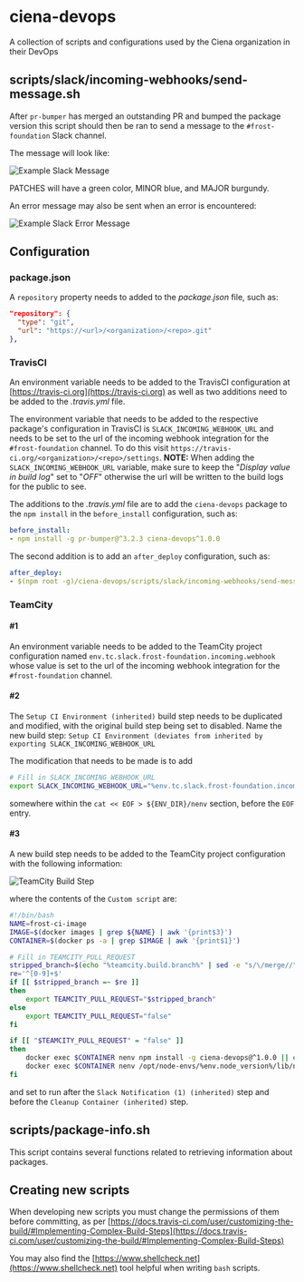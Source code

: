 # ciena-devops
A collection of scripts and configurations used by the Ciena organization in their DevOps

## scripts/slack/incoming-webhooks/send-message.sh

After `pr-bumper` has merged an outstanding PR and bumped the package version this script should then be ran to send a
message to the `#frost-foundation` Slack channel.

The message will look like:

![Example Slack Message](https://user-images.githubusercontent.com/435544/35946094-19944f76-0c28-11e8-8c6d-783241c4eff4.png)

PATCHES will have a green color, MINOR blue, and MAJOR burgundy.

An error message may also be sent when an error is encountered:

![Example Slack Error Message](https://user-images.githubusercontent.com/435544/35946206-80c3bee8-0c28-11e8-81c1-b351050ddedb.png)

## Configuration

### package.json

A `repository` property needs to added to the _package.json_ file, such as:

```json
"repository": {
  "type": "git",
  "url": "https://<url>/<organization>/<repo>.git"
},
```


### TravisCI

An environment variable needs to be added to the TravisCI configuration at [https://travis-ci.org](https://travis-ci.org) as well as two additions need to be added to the _.travis.yml_ file.

The environment variable that needs to be added to the respective package's configuration in TravisCI is
`SLACK_INCOMING_WEBHOOK_URL` and needs to be set to the url of the incoming webhook integration for the
`#frost-foundation` channel.  To do this visit `https://travis-ci.org/<organization>/<repo>/settings`. **NOTE:** When adding the `SLACK_INCOMING_WEBHOOK_URL` variable, make sure to keep the "_Display value in build log_" set to "_OFF_"
otherwise the url will be written to the build logs for the public to see.

The additions to the _.travis.yml_ file are to add the `ciena-devops` package to the `npm install` in the
`before_install` configuration, such as:

```yaml
before_install:
- npm install -g pr-bumper@^3.2.3 ciena-devops^1.0.0
```

The second addition is to add an `after_deploy` configuration, such as:

```yaml
after_deploy:
- $(npm root -g)/ciena-devops/scripts/slack/incoming-webhooks/send-message.sh
```

### TeamCity

#### #1

An environment variable needs to be added to the TeamCity project configuration named `env.tc.slack.frost-foundation.incoming.webhook` whose value is set to the url of the incoming webhook integration for the `#frost-foundation` channel.

#### #2

The `Setup CI Environment (inherited)` build step needs to be duplicated and modified, with the original build step being set to disabled.  Name the new build step: `Setup CI Environment (deviates from inherited by exporting SLACK_INCOMING_WEBHOOK_URL`

The modification that needs to be made is to add

```bash
# Fill in SLACK_INCOMING_WEBHOOK_URL
export SLACK_INCOMING_WEBHOOK_URL="%env.tc.slack.frost-foundation.incoming.webhook%"
```

somewhere within the `cat << EOF > ${ENV_DIR}/nenv` section, before the `EOF` entry.


#### #3

A new build step needs to be added to the TeamCity project configuration with the following information:

![TeamCity Build Step](https://user-images.githubusercontent.com/435544/37061103-ffc6d5e2-2157-11e8-9050-d43120c6f0d6.png)

where the contents of the `Custom script` are:

```bash
#!/bin/bash
NAME=frost-ci-image
IMAGE=$(docker images | grep ${NAME} | awk '{print$3}')
CONTAINER=$(docker ps -a | grep $IMAGE | awk '{print$1}')

# Fill in TEAMCITY_PULL_REQUEST
stripped_branch=$(echo "%teamcity.build.branch%" | sed -e "s/\/merge//")
re='^[0-9]+$'
if [[ $stripped_branch =~ $re ]]
then
    export TEAMCITY_PULL_REQUEST="$stripped_branch"
else
    export TEAMCITY_PULL_REQUEST="false"
fi

if [[ "$TEAMCITY_PULL_REQUEST" = "false" ]]
then
    docker exec $CONTAINER nenv npm install -g ciena-devops@^1.0.0 || exit $?
    docker exec $CONTAINER nenv /opt/node-envs/%env.node_version%/lib/node_modules/ciena-devops/scripts/slack/incoming-webhooks/send-message.sh || exit $?
fi
```

and set to run after the `Slack Notification (1) (inherited)` step and before the `Cleanup Container (inherited)` step.



## scripts/package-info.sh

This script contains several functions related to retrieving information about packages.


## Creating new scripts

When developing new scripts you must change the permissions of them before committing, as per
[https://docs.travis-ci.com/user/customizing-the-build/#Implementing-Complex-Build-Steps](https://docs.travis-ci.com/user/customizing-the-build/#Implementing-Complex-Build-Steps)

You may also find the [https://www.shellcheck.net](https://www.shellcheck.net) tool helpful when writing `bash` 
scripts.

